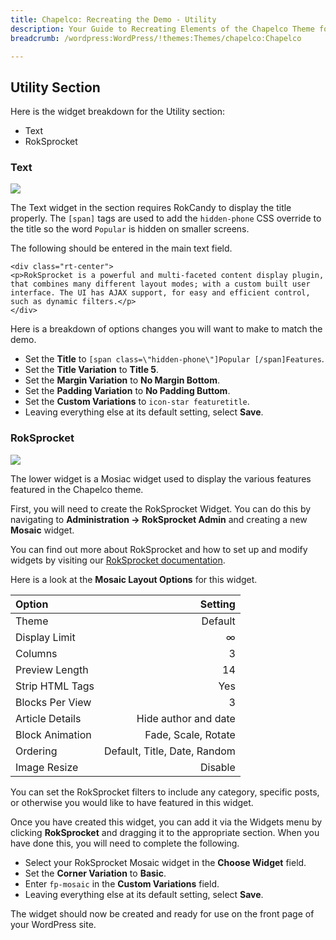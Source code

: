 ```yaml
---
title: Chapelco: Recreating the Demo - Utility
description: Your Guide to Recreating Elements of the Chapelco Theme for WordPress
breadcrumb: /wordpress:WordPress/!themes:Themes/chapelco:Chapelco

---
```


Utility Section
-----

Here is the widget breakdown for the Utility section:

* Text
* RokSprocket

### Text

![][demo]

The Text widget in the section requires RokCandy to display the title properly. The `[span]` tags are used to add the `hidden-phone` CSS override to the title so the word `Popular` is hidden on smaller screens.

The following should be entered in the main text field.

~~~
<div class="rt-center">
<p>RokSprocket is a powerful and multi-faceted content display plugin, that combines many different layout modes; with a custom built user interface. The UI has AJAX support, for easy and efficient control, such as dynamic filters.</p>
</div>
~~~

Here is a breakdown of options changes you will want to make to match the demo.

* Set the **Title** to `[span class=\"hidden-phone\"]Popular [/span]Features`.
* Set the **Title Variation** to **Title 5**.
* Set the **Margin Variation** to **No Margin Bottom**.
* Set the **Padding Variation** to **No Padding Buttom**.
* Set the **Custom Variations** to `icon-star featuretitle`.
* Leaving everything else at its default setting, select **Save**.

### RokSprocket

![][demo2]

The lower widget is a Mosiac widget used to display the various features featured in the Chapelco theme.

First, you will need to create the RokSprocket Widget. You can do this by navigating to **Administration -> RokSprocket Admin** and creating a new **Mosaic** widget. 

You can find out more about RokSprocket and how to set up and modify widgets by visiting our [RokSprocket documentation](../../plugins/roksprocket/).

Here is a look at the **Mosaic Layout Options** for this widget.

| Option          |                      Setting |  
| :-------------- | ---------------------------: |  
| Theme           |                      Default |  
| Display Limit   |                            ∞ |  
| Columns         |                            3 |  
| Preview Length  |                           14 |  
| Strip HTML Tags |                          Yes |  
| Blocks Per View |                            3 |  
| Article Details |         Hide author and date |  
| Block Animation |          Fade, Scale, Rotate |  
| Ordering        | Default, Title, Date, Random |  
| Image Resize    |                      Disable |  

You can set the RokSprocket filters to include any category, specific posts, or otherwise you would like to have featured in this widget.

Once you have created this widget, you can add it via the Widgets menu by clicking **RokSprocket** and dragging it to the appropriate section. When you have done this, you will need to complete the following.

* Select your RokSprocket Mosaic widget in the **Choose Widget** field.
* Set the **Corner Variation** to **Basic**.
* Enter `fp-mosaic` in the **Custom Variations** field.
* Leaving everything else at its default setting, select **Save**.

The widget should now be created and ready for use on the front page of your WordPress site.

[demo]: assets/demo_3.jpeg
[demo2]: assets/demo_4.jpeg